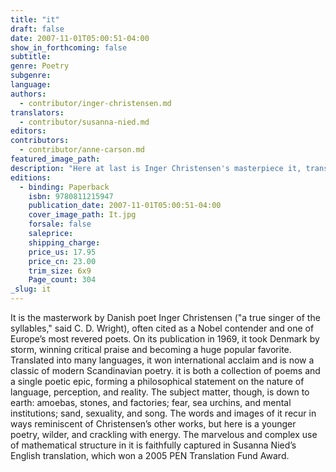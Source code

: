 ```yaml
---
title: "it"
draft: false
date: 2007-11-01T05:00:51-04:00
show_in_forthcoming: false
subtitle:
genre: Poetry
subgenre:
language:
authors:
  - contributor/inger-christensen.md
translators:
  - contributor/susanna-nied.md
editors:
contributors:
  - contributor/anne-carson.md
featured_image_path:
description: "Here at last is Inger Christensen's masterpiece it, translated brilliantly by Susanna Nied, and with an illuminating introduction by Anne Carson. "
editions:
  - binding: Paperback
    isbn: 9780811215947
    publication_date: 2007-11-01T05:00:51-04:00
    cover_image_path: It.jpg
    forsale: false
    saleprice:
    shipping_charge:
    price_us: 17.95
    price_cn: 23.00
    trim_size: 6x9
    Page_count: 304
_slug: it
---
```


It is the masterwork by Danish poet Inger Christensen ("a true singer of the syllables," said C. D. Wright), often cited as a Nobel contender and one of Europe’s most revered poets. On its publication in 1969, it took Denmark by storm, winning critical praise and becoming a huge popular favorite. Translated into many languages, it won international acclaim and is now a classic of modern Scandinavian poetry. it is both a collection of poems and a single poetic epic, forming a philosophical statement on the nature of language, perception, and reality. The subject matter, though, is down to earth: amoebas, stones, and factories; fear, sea urchins, and mental institutions; sand, sexuality, and song. The words and images of it recur in ways reminiscent of Christensen’s other works, but here is a younger poetry, wilder, and crackling with energy. The marvelous and complex use of mathematical structure in it is faithfully captured in Susanna Nied’s English translation, which won a 2005 PEN Translation Fund Award.

